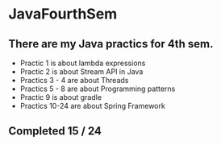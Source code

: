 # JavaFourthSem
## There are my Java practics for 4th sem.

- Practic 1 is about lambda expressions
- Practic 2 is about Stream API in Java
- Practics 3 - 4 are about Threads
- Practics 5 - 8 are about Programming patterns
- Practic 9 is about gradle
- Practics 10-24 are about Spring Framework

## Completed 15 / 24

